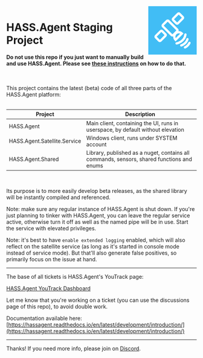 <a href="https://github.com/LAB02-Research/HASS.Agent/">
    <img src="https://raw.githubusercontent.com/LAB02-Research/HASS.Agent/main/images/logo_128.png" alt="HASS.Agent logo" title="HASS.Agent" align="right" height="128" /></a>

# HASS.Agent Staging Project

**Do not use this repo if you just want to manually build and use HASS.Agent. Please see [these instructions](https://hassagent.readthedocs.io/en/latest/installation/#3-build-from-scratch) on how to do that.**

<br/><br/>
This project contains the latest (beta) code of all three parts of the HASS.Agent platform:
<br/><br/>

| Project | Description |
|---|---|
| HASS.Agent | Main client, containing the UI, runs in userspace, by default without elevation |
| HASS.Agent.Satellite.Service | Windows client, runs under SYSTEM account |
| HASS.Agent.Shared | Library, published as a nuget, contains all commands, sensors, shared functions and enums |

<br/>

Its purpose is to more easily develop beta releases, as the shared library will be instantly compiled and referenced.

Note: make sure any regular instance of HASS.Agent is shut down. If you're just planning to tinker with HASS.Agent, you can leave the regular service active, otherwise turn it off as well as the named pipe will be in use. Start the service with elevated privileges.

Note: it's best to have `enable extended logging` enabled, which will also reflect on the satellite service (as long as it's started in console mode instead of service mode). But that'll also generate false positives, so primarily focus on the issue at hand.

----

The base of all tickets is HASS.Agent's YouTrack page:

[HASS.Agent YouTrack Dashboard](https://lab02research.youtrack.cloud)

Let me know that you're working on a ticket (you can use the discussions page of this repo), to avoid double work.

Documentation available here: [https://hassagent.readthedocs.io/en/latest/development/introduction/](https://hassagent.readthedocs.io/en/latest/development/introduction/)

----

Thanks! If you need more info, please join on [Discord](https://discord.gg/nMvqzwrVBU).
